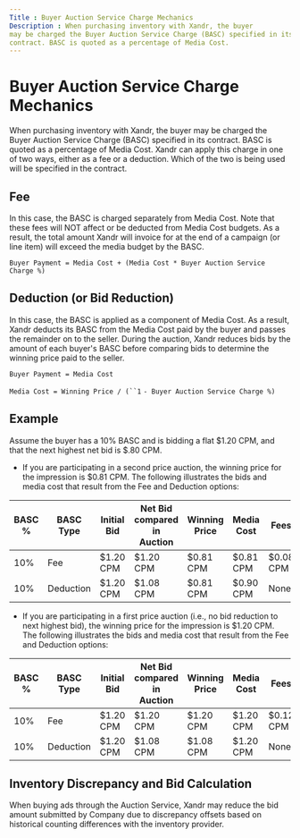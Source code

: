 ```yaml
---
Title : Buyer Auction Service Charge Mechanics
Description : When purchasing inventory with Xandr, the buyer
may be charged the Buyer Auction Service Charge (BASC) specified in its
contract. BASC is quoted as a percentage of Media Cost.
---
```



# Buyer Auction Service Charge Mechanics



When purchasing inventory with Xandr, the buyer
may be charged the Buyer Auction Service Charge (BASC) specified in its
contract. BASC is quoted as a percentage of Media Cost.
Xandr can apply this charge in one of two ways,
either as a fee or a deduction. Which of the two is being used will be
specified in the contract.


## Fee

In this case, the BASC is charged separately from Media Cost. Note that
these fees will NOT affect or be deducted from Media Cost budgets. As a
result, the total amount Xandr will invoice for
at the end of a campaign (or line item) will exceed the media budget by
the BASC.

`Buyer Payment = Media Cost + (Media Cost * Buyer Auction Service Charge %)`



## Deduction (or Bid Reduction)

In this case, the BASC is applied as a component of Media Cost. As a
result, Xandr deducts its BASC from the Media
Cost paid by the buyer and passes the remainder on to the seller. During
the auction, Xandr reduces bids by the amount of
each buyer's BASC before comparing bids to determine the winning price
paid to the seller.

`Buyer Payment = Media Cost`

`Media Cost = Winning Price / (``1` `- Buyer Auction Service Charge %)`



## Example

Assume the buyer has a 10% BASC and is bidding a flat $1.20 CPM, and
that the next highest net bid is $.80 CPM.

- If you are participating in a second price auction, the winning price
  for the impression is $0.81 CPM. The following illustrates the bids
  and media cost that result from the Fee and Deduction options:

<table
id="buyer_auction_service_charge_mechanics__table-f42685f6-8c86-43cc-8a3b-79e173f2e1cb"
class="table">
<thead class="thead">
<tr class="header row">
<th
id="buyer_auction_service_charge_mechanics__table-f42685f6-8c86-43cc-8a3b-79e173f2e1cb__entry__1"
class="entry">BASC %</th>
<th
id="buyer_auction_service_charge_mechanics__table-f42685f6-8c86-43cc-8a3b-79e173f2e1cb__entry__2"
class="entry">BASC Type</th>
<th
id="buyer_auction_service_charge_mechanics__table-f42685f6-8c86-43cc-8a3b-79e173f2e1cb__entry__3"
class="entry">Initial Bid</th>
<th
id="buyer_auction_service_charge_mechanics__table-f42685f6-8c86-43cc-8a3b-79e173f2e1cb__entry__4"
class="entry">Net Bid compared in Auction</th>
<th
id="buyer_auction_service_charge_mechanics__table-f42685f6-8c86-43cc-8a3b-79e173f2e1cb__entry__5"
class="entry">Winning Price</th>
<th
id="buyer_auction_service_charge_mechanics__table-f42685f6-8c86-43cc-8a3b-79e173f2e1cb__entry__6"
class="entry">Media Cost</th>
<th
id="buyer_auction_service_charge_mechanics__table-f42685f6-8c86-43cc-8a3b-79e173f2e1cb__entry__7"
class="entry">Fees</th>
<th
id="buyer_auction_service_charge_mechanics__table-f42685f6-8c86-43cc-8a3b-79e173f2e1cb__entry__8"
class="entry">Total Buyer Payment</th>
</tr>
</thead>
<tbody class="tbody">
<tr class="odd row">
<td class="entry"
headers="buyer_auction_service_charge_mechanics__table-f42685f6-8c86-43cc-8a3b-79e173f2e1cb__entry__1">10%</td>
<td class="entry"
headers="buyer_auction_service_charge_mechanics__table-f42685f6-8c86-43cc-8a3b-79e173f2e1cb__entry__2">Fee</td>
<td class="entry"
headers="buyer_auction_service_charge_mechanics__table-f42685f6-8c86-43cc-8a3b-79e173f2e1cb__entry__3">$1.20
CPM</td>
<td class="entry"
headers="buyer_auction_service_charge_mechanics__table-f42685f6-8c86-43cc-8a3b-79e173f2e1cb__entry__4">$1.20
CPM</td>
<td class="entry"
headers="buyer_auction_service_charge_mechanics__table-f42685f6-8c86-43cc-8a3b-79e173f2e1cb__entry__5">$0.81
CPM</td>
<td class="entry"
headers="buyer_auction_service_charge_mechanics__table-f42685f6-8c86-43cc-8a3b-79e173f2e1cb__entry__6">$0.81
CPM</td>
<td class="entry"
headers="buyer_auction_service_charge_mechanics__table-f42685f6-8c86-43cc-8a3b-79e173f2e1cb__entry__7">$0.08
CPM</td>
<td class="entry"
headers="buyer_auction_service_charge_mechanics__table-f42685f6-8c86-43cc-8a3b-79e173f2e1cb__entry__8">$0.89
CPM</td>
</tr>
<tr class="even row">
<td class="entry"
headers="buyer_auction_service_charge_mechanics__table-f42685f6-8c86-43cc-8a3b-79e173f2e1cb__entry__1">10%</td>
<td class="entry"
headers="buyer_auction_service_charge_mechanics__table-f42685f6-8c86-43cc-8a3b-79e173f2e1cb__entry__2">Deduction</td>
<td class="entry"
headers="buyer_auction_service_charge_mechanics__table-f42685f6-8c86-43cc-8a3b-79e173f2e1cb__entry__3">$1.20
CPM</td>
<td class="entry"
headers="buyer_auction_service_charge_mechanics__table-f42685f6-8c86-43cc-8a3b-79e173f2e1cb__entry__4">$1.08
CPM</td>
<td class="entry"
headers="buyer_auction_service_charge_mechanics__table-f42685f6-8c86-43cc-8a3b-79e173f2e1cb__entry__5">$0.81
CPM</td>
<td class="entry"
headers="buyer_auction_service_charge_mechanics__table-f42685f6-8c86-43cc-8a3b-79e173f2e1cb__entry__6">$0.90
CPM</td>
<td class="entry"
headers="buyer_auction_service_charge_mechanics__table-f42685f6-8c86-43cc-8a3b-79e173f2e1cb__entry__7">None</td>
<td class="entry"
headers="buyer_auction_service_charge_mechanics__table-f42685f6-8c86-43cc-8a3b-79e173f2e1cb__entry__8">$0.90
CPM</td>
</tr>
</tbody>
</table>

- If you are participating in a first price auction (i.e., no bid
  reduction to next highest bid), the winning price for the impression
  is $1.20 CPM. The following illustrates the bids and media cost that
  result from the Fee and Deduction options:

<table
id="buyer_auction_service_charge_mechanics__table-c2674972-4031-4c06-95e9-26b849cf4676"
class="table">
<thead class="thead">
<tr class="header row">
<th
id="buyer_auction_service_charge_mechanics__table-c2674972-4031-4c06-95e9-26b849cf4676__entry__1"
class="entry">BASC %</th>
<th
id="buyer_auction_service_charge_mechanics__table-c2674972-4031-4c06-95e9-26b849cf4676__entry__2"
class="entry">BASC Type</th>
<th
id="buyer_auction_service_charge_mechanics__table-c2674972-4031-4c06-95e9-26b849cf4676__entry__3"
class="entry">Initial Bid</th>
<th
id="buyer_auction_service_charge_mechanics__table-c2674972-4031-4c06-95e9-26b849cf4676__entry__4"
class="entry">Net Bid compared in Auction</th>
<th
id="buyer_auction_service_charge_mechanics__table-c2674972-4031-4c06-95e9-26b849cf4676__entry__5"
class="entry">Winning Price</th>
<th
id="buyer_auction_service_charge_mechanics__table-c2674972-4031-4c06-95e9-26b849cf4676__entry__6"
class="entry">Media Cost</th>
<th
id="buyer_auction_service_charge_mechanics__table-c2674972-4031-4c06-95e9-26b849cf4676__entry__7"
class="entry">Fees</th>
<th
id="buyer_auction_service_charge_mechanics__table-c2674972-4031-4c06-95e9-26b849cf4676__entry__8"
class="entry">Total Buyer Payment</th>
</tr>
</thead>
<tbody class="tbody">
<tr class="odd row">
<td class="entry"
headers="buyer_auction_service_charge_mechanics__table-c2674972-4031-4c06-95e9-26b849cf4676__entry__1">10%</td>
<td class="entry"
headers="buyer_auction_service_charge_mechanics__table-c2674972-4031-4c06-95e9-26b849cf4676__entry__2">Fee</td>
<td class="entry"
headers="buyer_auction_service_charge_mechanics__table-c2674972-4031-4c06-95e9-26b849cf4676__entry__3">$1.20
CPM</td>
<td class="entry"
headers="buyer_auction_service_charge_mechanics__table-c2674972-4031-4c06-95e9-26b849cf4676__entry__4">$1.20
CPM</td>
<td class="entry"
headers="buyer_auction_service_charge_mechanics__table-c2674972-4031-4c06-95e9-26b849cf4676__entry__5">$1.20
CPM</td>
<td class="entry"
headers="buyer_auction_service_charge_mechanics__table-c2674972-4031-4c06-95e9-26b849cf4676__entry__6">$1.20
CPM</td>
<td class="entry"
headers="buyer_auction_service_charge_mechanics__table-c2674972-4031-4c06-95e9-26b849cf4676__entry__7">$0.12
CPM</td>
<td class="entry"
headers="buyer_auction_service_charge_mechanics__table-c2674972-4031-4c06-95e9-26b849cf4676__entry__8">$1.32
CPM</td>
</tr>
<tr class="even row">
<td class="entry"
headers="buyer_auction_service_charge_mechanics__table-c2674972-4031-4c06-95e9-26b849cf4676__entry__1">10%</td>
<td class="entry"
headers="buyer_auction_service_charge_mechanics__table-c2674972-4031-4c06-95e9-26b849cf4676__entry__2">Deduction</td>
<td class="entry"
headers="buyer_auction_service_charge_mechanics__table-c2674972-4031-4c06-95e9-26b849cf4676__entry__3">$1.20
CPM</td>
<td class="entry"
headers="buyer_auction_service_charge_mechanics__table-c2674972-4031-4c06-95e9-26b849cf4676__entry__4">$1.08
CPM</td>
<td class="entry"
headers="buyer_auction_service_charge_mechanics__table-c2674972-4031-4c06-95e9-26b849cf4676__entry__5">$1.08
CPM</td>
<td class="entry"
headers="buyer_auction_service_charge_mechanics__table-c2674972-4031-4c06-95e9-26b849cf4676__entry__6">$1.20
CPM</td>
<td class="entry"
headers="buyer_auction_service_charge_mechanics__table-c2674972-4031-4c06-95e9-26b849cf4676__entry__7">None</td>
<td class="entry"
headers="buyer_auction_service_charge_mechanics__table-c2674972-4031-4c06-95e9-26b849cf4676__entry__8">$1.20
CPM</td>
</tr>
</tbody>
</table>


## Inventory Discrepancy and Bid Calculation

When buying ads through the Auction Service,
Xandr may reduce the bid amount submitted by
Company due to discrepancy offsets based on historical counting
differences with the inventory provider.






